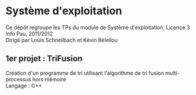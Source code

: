 # Syst&egrave;me d'exploitation #

Ce d&eacute;p&ocirc;t regroupe les TPs du module de Syst&egrave;me d'exploitation, Licence 3 Info Pau, 2011/2012  
Dirig&eacute; par Louis Schnellbach et K&eacute;vin B&eacute;lellou

## 1er projet : TriFusion ##

Cr&eacute;ation d'un programme de tri utilisant l'algorithme de tri fusion multi-processus hors m&eacute;moire  
Langage : C++  
